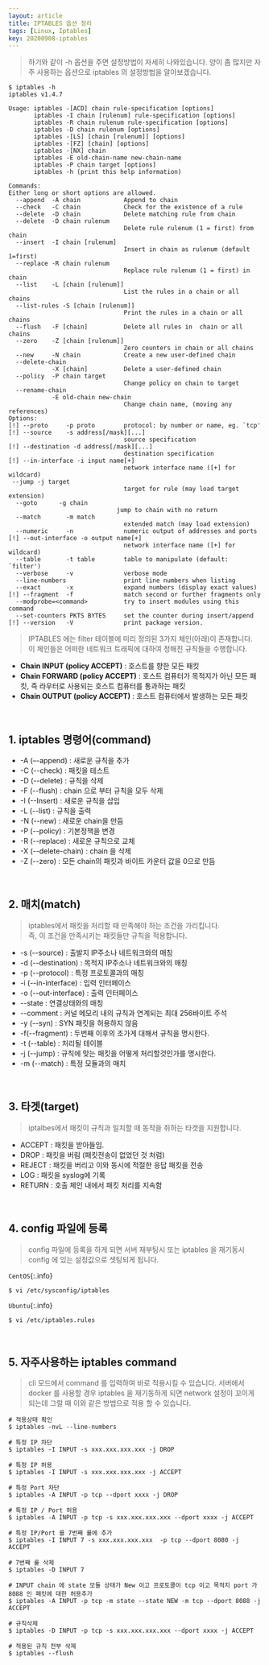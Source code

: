 ```yaml
---
layout: article
title: IPTABLES 옵션 정리
tags: [Linux, Iptables]
key: 20200908-iptables
---
```


> 하기와 같이 -h 옵션을 주면 설정방법이 자세히 나와있습니다.
> 양이 좀 많지만 자주 사용하는 옵션으로 iptables 의 설정방법을 알아보겠습니다.

```
$ iptables -h
iptables v1.4.7

Usage: iptables -[ACD] chain rule-specification [options]
       iptables -I chain [rulenum] rule-specification [options]
       iptables -R chain rulenum rule-specification [options]
       iptables -D chain rulenum [options]
       iptables -[LS] [chain [rulenum]] [options]
       iptables -[FZ] [chain] [options]
       iptables -[NX] chain
       iptables -E old-chain-name new-chain-name
       iptables -P chain target [options]
       iptables -h (print this help information)

Commands:
Either long or short options are allowed.
  --append  -A chain            Append to chain
  --check   -C chain            Check for the existence of a rule
  --delete  -D chain            Delete matching rule from chain
  --delete  -D chain rulenum
                                Delete rule rulenum (1 = first) from chain
  --insert  -I chain [rulenum]
                                Insert in chain as rulenum (default 1=first)
  --replace -R chain rulenum
                                Replace rule rulenum (1 = first) in chain
  --list    -L [chain [rulenum]]
                                List the rules in a chain or all chains
  --list-rules -S [chain [rulenum]]
                                Print the rules in a chain or all chains
  --flush   -F [chain]          Delete all rules in  chain or all chains
  --zero    -Z [chain [rulenum]]
                                Zero counters in chain or all chains
  --new     -N chain            Create a new user-defined chain
  --delete-chain
            -X [chain]          Delete a user-defined chain
  --policy  -P chain target
                                Change policy on chain to target
  --rename-chain
            -E old-chain new-chain
                                Change chain name, (moving any references)
Options:
[!] --proto     -p proto        protocol: by number or name, eg. `tcp'
[!] --source    -s address[/mask][...]
                                source specification
[!] --destination -d address[/mask][...]
                                destination specification
[!] --in-interface -i input name[+]
                                network interface name ([+] for wildcard)
 --jump -j target
                                target for rule (may load target extension)
  --goto      -g chain
                              jump to chain with no return
  --match       -m match
                                extended match (may load extension)
  --numeric     -n              numeric output of addresses and ports
[!] --out-interface -o output name[+]
                                network interface name ([+] for wildcard)
  --table       -t table        table to manipulate (default: `filter')
  --verbose     -v              verbose mode
  --line-numbers                print line numbers when listing
  --exact       -x              expand numbers (display exact values)
[!] --fragment  -f              match second or further fragments only
  --modprobe=<command>          try to insert modules using this command
  --set-counters PKTS BYTES     set the counter during insert/append
[!] --version   -V              print package version.
```

> IPTABLES 에는 filter 테이블에 미리 정의된 3가지 체인(아래)이 존재합니다.  
> 이 체인들은 어떠한 네트워크 트래픽에 대하여 정해진 규칙들을 수행합니다.

- **Chain INPUT (policy ACCEPT)**  : 호스트를 향한 모든 패킷
- **Chain FORWARD (policy ACCEPT)** : 호스트 컴퓨터가 목적지가 아닌 모든 패킷, 즉 라우터로 사용되는 호스트 컴퓨터를 통과하는 패킷
- **Chain OUTPUT (policy ACCEPT)** : 호스트 컴퓨터에서 발생하는 모든 패킷

<br>

## 1. iptables 명령어(command)

- -A (–-append) : 새로운 규칙을 추가
- -C (--check) : 패킷을 테스트
- -D (--delete) : 규칙을 삭제
- -F (--flush) : chain 으로 부터 규칙을 모두 삭제
- -I (--Insert) : 새로운 규칙을 삽입
- -L (--list) : 규칙을 출력
- -N (--new) : 새로운 chain을 만듬
- -P (--policy) : 기본정책을 변경
- -R (--replace) : 새로운 규칙으로 교체
- -X (--delete-chain) : chain 을 삭제
- -Z (--zero) : 모든 chain의 패킷과 바이트 카운터 값을 0으로 만듬

<br>

## 2. 매치(match)

> iptables에서 패킷을 처리할 때 만족해야 하는 조건을 가리킵니다.  
> 즉, 이 조건을 만족시키는 패킷들만 규칙을 적용합니다.

- -s (--source) : 출발지 IP주소나 네트워크와의 매칭
- -d (--destination) : 목적지 IP주소나 네트워크와의 매칭
- -p (--protocol) : 특정 프로토콜과의 매칭
- -i (--in-interface) : 입력 인터페이스
- -o (--out-interface) : 출력 인터페이스
- --state : 연결상태와의 매칭
- --comment : 커널 메모리 내의 규칙과 연계되는 최대 256바이트 주석
- -y (--syn) : SYN 패킷을 허용하지 않음
- -f(--fragment) : 두번째 이후의 조가게 대해서 규칙을 명시한다.
- -t (--table) : 처리될 테이블
- -j (--jump) : 규칙에 맞는 패킷을 어떻게 처리할것인가를 명시한다.
- -m (--match) : 특정 모듈과의 매치

<br>

## 3. 타겟(target)

> iptalbes에서 패킷이 규칙과 일치할 때 동작을 취하는 타겟을 지원합니다.

- ACCEPT : 패킷을 받아들임.
- DROP : 패킷을 버림 (패킷전송이 없었던 것 처럼)
- REJECT : 패킷을 버리고 이와 동시에 적절한 응답 패킷을 전송
- LOG : 패킷을 syslog에 기록
- RETURN : 호출 체인 내에서 패킷 처리를 지속함

<br>

## 4. config 파일에 등록

> config 파일에 등록을 하게 되면 서버 재부팅시 또는 iptables 을 재기동시 config 에 있는 설정값으로 셋팅되게 됩니다.

`CentOS`{:.info}
```
$ vi /etc/sysconfig/iptables
```

`Ubuntu`{:.info}
```
$ vi /etc/iptables.rules
```
<br>

## 5. 자주사용하는 iptables command

> cli 모드에서 command 를 입력하여 바로 적용시킬 수 있습니다.
> 서버에서 docker 를 사용할 경우 iptables 을 재기동하게 되면 network 설정이 꼬이게 되는데 그럴 때 이와 같은 방법으로 적용 할 수 있습니다.


```
# 적용상태 확인
$ iptables -nvL --line-numbers
```
```
# 특정 IP 차단
$ iptables -I INPUT -s xxx.xxx.xxx.xxx -j DROP

# 특정 IP 허용
$ iptables -I INPUT -s xxx.xxx.xxx.xxx -j ACCEPT
```
```
# 특정 Port 차단
$ iptables -A INPUT -p tcp --dport xxxx -j DROP

# 특정 IP / Port 허용
$ iptables -A INPUT -p tcp -s xxx.xxx.xxx.xxx --dport xxxx -j ACCEPT
```
```
# 특정 IP/Port 를 7번째 룰에 추가
$ iptables -I INPUT 7 -s xxx.xxx.xxx.xxx  -p tcp --dport 8080 -j ACCEPT

# 7번째 룰 삭제
$ iptables -D INPUT 7
```
```
# INPUT chain 에 state 모듈 상태가 New 이고 프로토콜이 tcp 이고 목적지 port 가 8088 인 패킷에 대한 허용추가
$ iptables -A INPUT -p tcp -m state --state NEW -m tcp --dport 8088 -j ACCEPT

# 규칙삭제
$ iptables -D INPUT -p tcp -s xxx.xxx.xxx.xxx --dport xxxx -j ACCEPT
```
```
# 적용된 규칙 전부 삭제
$ iptables --flush
```
